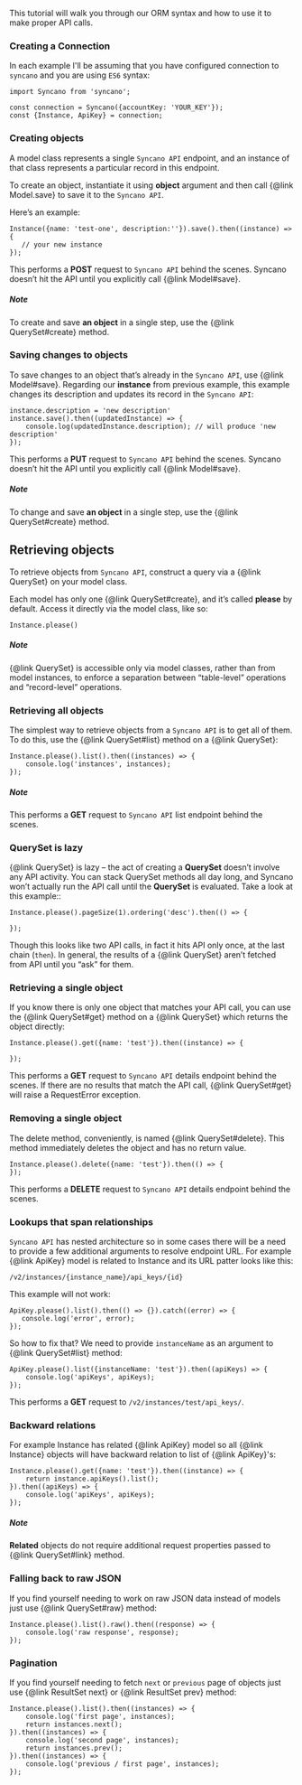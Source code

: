 This tutorial will walk you through our ORM syntax and how to use it to make proper API calls.

### Creating a Connection

In each example I'll be assuming that you have configured connection to `syncano` and you are using `ES6` syntax:

```
import Syncano from 'syncano';

const connection = Syncano({accountKey: 'YOUR_KEY'});
const {Instance, ApiKey} = connection;
```

### Creating objects

A model class represents a single ``Syncano API`` endpoint, and an instance of that class represents a particular record in this endpoint.

To create an object, instantiate it using **object** argument and then call {@link Model.save} to save it to the ``Syncano API``.

Here’s an example:

```
Instance({name: 'test-one', description:''}).save().then((instance) => {
   // your new instance
});
```

This performs a **POST** request to ``Syncano API`` behind the scenes.
Syncano doesn’t hit the API until you explicitly call {@link Model#save}.

##### Note
To create and save **an object** in a single step, use the {@link QuerySet#create} method.


### Saving changes to objects

To save changes to an object that’s already in the ``Syncano API``, use {@link Model#save}.
Regarding our **instance** from previous example, this example changes its description and updates its record in the ``Syncano API``:

```
instance.description = 'new description'
instance.save().then((updatedInstance) => {
    console.log(updatedInstance.description); // will produce 'new description'
});
```

This performs a **PUT** request to ``Syncano API`` behind the scenes.
Syncano doesn’t hit the API until you explicitly call {@link Model#save}.

##### Note
To change and save **an object** in a single step, use the {@link QuerySet#create} method.


Retrieving objects
------------------

To retrieve objects from ``Syncano API``, construct a query via a {@link QuerySet} on your model class.

Each model has only one {@link QuerySet#create}, and it’s called **please** by default.
Access it directly via the model class, like so:

```
Instance.please()
```

##### Note
{@link QuerySet} is accessible only via model classes, rather than from model instances,
to enforce a separation between “table-level” operations and “record-level” operations.


### Retrieving all objects

The simplest way to retrieve objects from a ``Syncano API`` is to get all of them.
To do this, use the {@link QuerySet#list} method on a {@link QuerySet}:

```
Instance.please().list().then((instances) => {
    console.log('instances', instances);
});
```

##### Note
This performs a **GET** request to ``Syncano API`` list endpoint behind the scenes.


### QuerySet is lazy

{@link QuerySet} is lazy – the act of creating a **QuerySet** doesn’t involve any API activity.
You can stack QuerySet methods all day long, and Syncano won’t actually run the API call until the **QuerySet** is evaluated.
Take a look at this example::

```
Instance.please().pageSize(1).ordering('desc').then(() => {

});
```

Though this looks like two API calls, in fact it hits API only once, at the last chain (``then``).
In general, the results of a {@link QuerySet} aren’t fetched from API until you “ask” for them.


### Retrieving a single object

If you know there is only one object that matches your API call, you can use the {@link QuerySet#get} method on a {@link QuerySet} which returns the object directly:

```
Instance.please().get({name: 'test'}).then((instance) => {

});
```

This performs a **GET** request to ``Syncano API`` details endpoint behind the scenes. If there are no results that match the API call, {@link QuerySet#get} will raise a RequestError exception.


### Removing a single object

The delete method, conveniently, is named {@link QuerySet#delete}. This method immediately deletes the object and has no return value.

```
Instance.please().delete({name: 'test'}).then(() => {
});
```

This performs a **DELETE** request to ``Syncano API`` details endpoint behind the scenes.


### Lookups that span relationships

``Syncano API`` has nested architecture so in some cases there will be a need to provide a few additional arguments to resolve endpoint URL.
For example {@link ApiKey} model is related to Instance and its URL patter looks like this:

`/v2/instances/{instance_name}/api_keys/{id}`

This example will not work:

```
ApiKey.please().list().then(() => {}).catch((error) => {
   console.log('error', error);
});
```

So how to fix that? We need to provide ``instanceName`` as an argument to {@link QuerySet#list} method:

```
ApiKey.please().list({instanceName: 'test'}).then((apiKeys) => {
    console.log('apiKeys', apiKeys);
});
```

This performs a **GET** request to ``/v2/instances/test/api_keys/``.


### Backward relations

For example Instance has related {@link ApiKey} model so all {@link Instance} objects will have backward relation to list of {@link ApiKey}'s:

```
Instance.please().get({name: 'test'}).then((instance) => {
    return instance.apiKeys().list();
}).then((apiKeys) => {
    console.log('apiKeys', apiKeys);
});
```

##### Note
**Related** objects do not require additional request properties passed to {@link QuerySet#link} method.


### Falling back to raw JSON

If you find yourself needing to work on raw JSON data instead of models just use {@link QuerySet#raw} method:

```
Instance.please().list().raw().then((response) => {
    console.log('raw response', response);
});
```

### Pagination

If you find yourself needing to fetch `next` or `previous` page of objects just use {@link ResultSet next} or {@link ResultSet prev} method:

```
Instance.please().list().then((instances) => {
    console.log('first page', instances);
    return instances.next();
}).then((instances) => {
    console.log('second page', instances);
    return instances.prev();
}).then((instances) => {
    console.log('previous / first page', instances);
});
```

